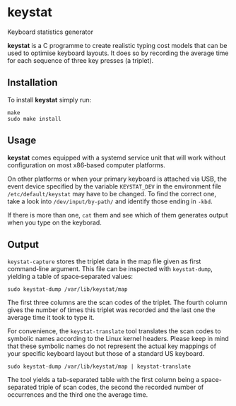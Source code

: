 # keystat
Keyboard statistics generator

**keystat** is a C programme to create realistic typing cost models that can be used to optimise keyboard layouts. It does so by recording the average time for each sequence of three key presses (a triplet).

## Installation
To install **keystat** simply run:

```
make
sudo make install
```

## Usage
**keystat** comes equipped with a systemd service unit that will work without configuration on most x86‐based computer platforms.

On other platforms or when your primary keyboard is attached via USB, the event device specified by the variable `KEYSTAT_DEV` in the environment file `/etc/default/keystat` may have to be changed. To find the correct one, take a look into `/dev/input/by-path/` and identify those ending in `-kbd`.

If there is more than one, `cat` them and see which of them generates output when you type on the keyborad.

## Output
`keystat-capture` stores the triplet data in the map file given as first command‐line argument. This file can be inspected with `keystat‐dump`, yielding a table of space‐separated values:

```
sudo keystat-dump /var/lib/keystat/map
```

The first three columns are the scan codes of the triplet. The fourth column gives the number of times this triplet was recorded and the last one the average time it took to type it.

For convenience, the `keystat-translate` tool translates the scan codes to symbolic names according to the Linux kernel headers.
Please keep in mind that these symbolic names do not represent the actual key mappings of your specific keyboard layout but those of a standard US keyboard.

```
sudo keystat-dump /var/lib/keystat/map | keystat-translate
```

The tool yields a tab-separated table with the first column being a space-separated triple of scan codes, the second the recorded number of occurrences and the third one the average time.
